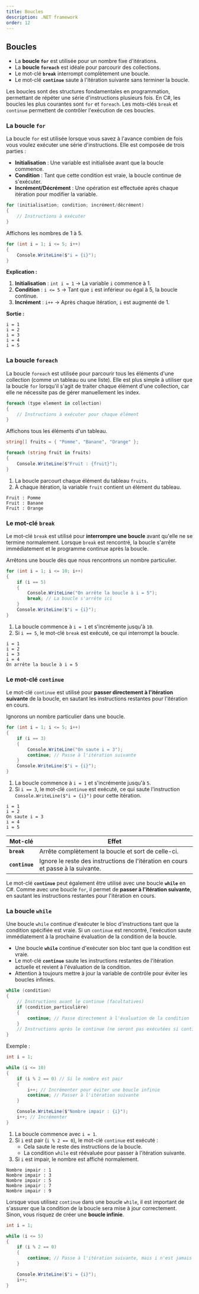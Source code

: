 ```yaml
---
title: Boucles
description: .NET framework
order: 12
---
```


## Boucles

- La **boucle `for`** est utilisée pour un nombre fixe d'itérations.
- La **boucle `foreach`** est idéale pour parcourir des collections.
- Le mot-clé **`break`** interrompt complètement une boucle.
- Le mot-clé **`continue`** saute à l'itération suivante sans terminer la boucle.

Les boucles sont des structures fondamentales en programmation, permettant de répéter une série d'instructions plusieurs fois. En C#, les boucles les plus courantes sont `for` et `foreach`. Les mots-clés `break` et `continue` permettent de contrôler l'exécution de ces boucles.



### La boucle `for`

La boucle `for` est utilisée lorsque vous savez à l'avance combien de fois vous voulez exécuter une série d'instructions. Elle est composée de trois parties :
- **Initialisation** : Une variable est initialisée avant que la boucle commence.
- **Condition** : Tant que cette condition est vraie, la boucle continue de s'exécuter.
- **Incrément/Décrément** : Une opération est effectuée après chaque itération pour modifier la variable.

```csharp
for (initialisation; condition; incrément/décrément)
{
    // Instructions à exécuter
}
```

Affichons les nombres de 1 à 5.

```csharp
for (int i = 1; i <= 5; i++)
{
    Console.WriteLine($"i = {i}");
}
```

**Explication :**
1. **Initialisation** : `int i = 1` → La variable `i` commence à 1.
2. **Condition** : `i <= 5` → Tant que `i` est inférieur ou égal à 5, la boucle continue.
3. **Incrément** : `i++` → Après chaque itération, `i` est augmenté de 1.

**Sortie :**
```
i = 1
i = 2
i = 3
i = 4
i = 5
```

### La boucle `foreach`

La boucle `foreach` est utilisée pour parcourir tous les éléments d'une collection (comme un tableau ou une liste). Elle est plus simple à utiliser que la boucle `for` lorsqu'il s'agit de traiter chaque élément d'une collection, car elle ne nécessite pas de gérer manuellement les index.

```csharp
foreach (type element in collection)
{
    // Instructions à exécuter pour chaque élément
}
```

Affichons tous les éléments d'un tableau.

```csharp
string[] fruits = { "Pomme", "Banane", "Orange" };

foreach (string fruit in fruits)
{
    Console.WriteLine($"Fruit : {fruit}");
}
```

1. La boucle parcourt chaque élément du tableau `fruits`.
2. À chaque itération, la variable `fruit` contient un élément du tableau.

```
Fruit : Pomme
Fruit : Banane
Fruit : Orange
```


### Le mot-clé `break`

Le mot-clé `break` est utilisé pour **interrompre une boucle** avant qu'elle ne se termine normalement. Lorsque `break` est rencontré, la boucle s'arrête immédiatement et le programme continue après la boucle.

Arrêtons une boucle dès que nous rencontrons un nombre particulier.

```csharp
for (int i = 1; i <= 10; i++)
{
    if (i == 5)
    {
        Console.WriteLine("On arrête la boucle à i = 5");
        break; // La boucle s'arrête ici
    }
    Console.WriteLine($"i = {i}");
}
```

1. La boucle commence à `i = 1` et s'incrémente jusqu'à `10`.
2. Si `i == 5`, le mot-clé `break` est exécuté, ce qui interrompt la boucle.

```
i = 1
i = 2
i = 3
i = 4
On arrête la boucle à i = 5
```

### Le mot-clé `continue`

Le mot-clé `continue` est utilisé pour **passer directement à l'itération suivante** de la boucle, en sautant les instructions restantes pour l'itération en cours.

Ignorons un nombre particulier dans une boucle.

```csharp
for (int i = 1; i <= 5; i++)
{
    if (i == 3)
    {
        Console.WriteLine("On saute i = 3");
        continue; // Passe à l'itération suivante
    }
    Console.WriteLine($"i = {i}");
}
```

1. La boucle commence à `i = 1` et s'incrémente jusqu'à `5`.
2. Si `i == 3`, le mot-clé `continue` est exécuté, ce qui saute l'instruction `Console.WriteLine($"i = {i}")` pour cette itération.

```
i = 1
i = 2
On saute i = 3
i = 4
i = 5
```

| **Mot-clé**  | **Effet**                                                                 |
|--------------|---------------------------------------------------------------------------|
| **`break`**  | Arrête complètement la boucle et sort de celle-ci.                        |
| **`continue`** | Ignore le reste des instructions de l'itération en cours et passe à la suivante. |



Le mot-clé **`continue`** peut également être utilisé avec une boucle **`while`** en C#. Comme avec une boucle `for`, il permet de **passer à l'itération suivante**, en sautant les instructions restantes pour l'itération en cours.


### La boucle `while`

Une boucle `while` continue d'exécuter le bloc d'instructions tant que la condition spécifiée est vraie. Si un `continue` est rencontré, l'exécution saute immédiatement à la prochaine évaluation de la condition de la boucle.

- Une boucle **`while`** continue d'exécuter son bloc tant que la condition est vraie.
- Le mot-clé **`continue`** saute les instructions restantes de l'itération actuelle et revient à l'évaluation de la condition.
- Attention à toujours mettre à jour la variable de contrôle pour éviter les boucles infinies.

```csharp
while (condition)
{
    // Instructions avant le continue (facultatives)
    if (condition_particulière)
    {
        continue; // Passe directement à l'évaluation de la condition
    }
    // Instructions après le continue (ne seront pas exécutées si continue est appelé)
}
```

Exemple :

```csharp
int i = 1;

while (i <= 10)
{
    if (i % 2 == 0) // Si le nombre est pair
    {
        i++; // Incrémenter pour éviter une boucle infinie
        continue; // Passer à l'itération suivante
    }

    Console.WriteLine($"Nombre impair : {i}");
    i++; // Incrémenter
}
```

1. La boucle commence avec `i = 1`.
2. Si `i` est pair (`i % 2 == 0`), le mot-clé `continue` est exécuté :
   - Cela saute le reste des instructions de la boucle.
   - La condition `while` est réévaluée pour passer à l'itération suivante.
3. Si `i` est impair, le nombre est affiché normalement.

```
Nombre impair : 1
Nombre impair : 3
Nombre impair : 5
Nombre impair : 7
Nombre impair : 9
```

Lorsque vous utilisez `continue` dans une boucle `while`, il est important de s'assurer que la condition de la boucle sera mise à jour correctement. Sinon, vous risquez de créer une **boucle infinie**.

```csharp
int i = 1;

while (i <= 5)
{
    if (i % 2 == 0)
    {
        continue; // Passe à l'itération suivante, mais i n'est jamais incrémenté ici !
    }

    Console.WriteLine($"i = {i}");
    i++;
}
```


